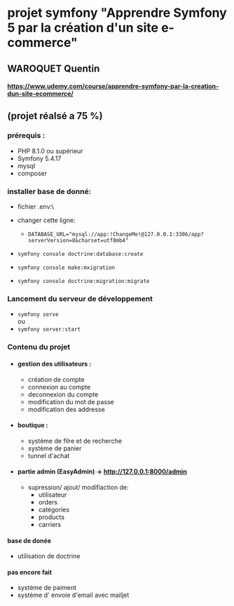 # **projet symfony "Apprendre Symfony 5 par la création d'un site e-commerce"**

## **WAROQUET Quentin**

#### https://www.udemy.com/course/apprendre-symfony-par-la-creation-dun-site-ecommerce/

## (projet réalsé a 75 %)

### prérequis :

- PHP 8.1.0 ou supérieur
- Symfony 5.4.17
- mysql
- composer

### installer base de donné:

- fichier .env:\
- changer cette ligne:
    - <code>DATABASE_URL="mysql://app:!ChangeMe!@127.0.0.1:3306/app?serverVersion=8&charset=utf8mb4"</code>

- <code>symfony console doctrine:database:create </code>
- <code>symfony console make:mxigration </code>
- <code>symfony console doctrine:migration:migrate </code>

### Lancement du serveur de développement

- <code>symfony serve</code>\
  ou
- <code>symfony server:start</code>

### Contenu du projet

- #### gestion des utilisateurs :
  - création de compte
  - connexion au compte
  - deconnexion du compte
  - modification du mot de passe
  - modification des addresse
- #### boutique :
  - système de filre et de recherche
  - système de panier
  - tunnel d'achat
- #### partie admin (EasyAdmin) -> http://127.0.0.1:8000/admin
  - supression/ ajout/ modifiaction de:
    - utilisateur
    - orders
    - catégories
    - products
    - carriers
#### base de donée
  - utilisation de doctrine

#### pas encore fait
  - système de paiment
  - système d' envoie d'email avec mailjet